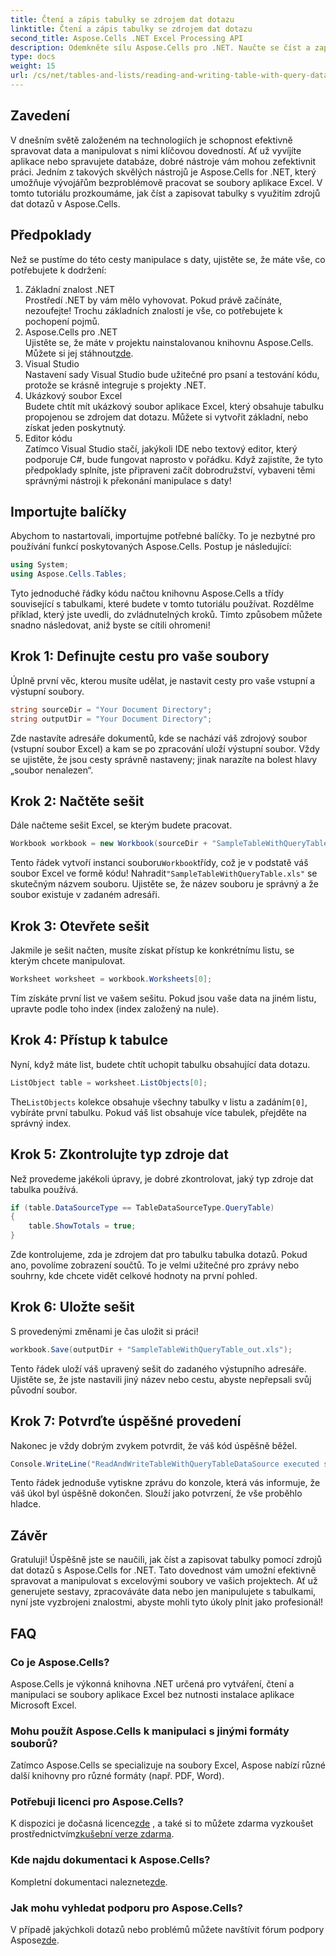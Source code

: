 ```yaml
---
title: Čtení a zápis tabulky se zdrojem dat dotazu
linktitle: Čtení a zápis tabulky se zdrojem dat dotazu
second_title: Aspose.Cells .NET Excel Processing API
description: Odemkněte sílu Aspose.Cells pro .NET. Naučte se číst a zapisovat tabulky se zdroji dat dotazů v tomto podrobném podrobném průvodci.
type: docs
weight: 15
url: /cs/net/tables-and-lists/reading-and-writing-table-with-query-data-source/
---
```

## Zavedení
V dnešním světě založeném na technologiích je schopnost efektivně spravovat data a manipulovat s nimi klíčovou dovedností. Ať už vyvíjíte aplikace nebo spravujete databáze, dobré nástroje vám mohou zefektivnit práci. Jedním z takových skvělých nástrojů je Aspose.Cells for .NET, který umožňuje vývojářům bezproblémově pracovat se soubory aplikace Excel. V tomto tutoriálu prozkoumáme, jak číst a zapisovat tabulky s využitím zdrojů dat dotazů v Aspose.Cells.
## Předpoklady
Než se pustíme do této cesty manipulace s daty, ujistěte se, že máte vše, co potřebujete k dodržení:
1. Základní znalost .NET  
   Prostředí .NET by vám mělo vyhovovat. Pokud právě začínáte, nezoufejte! Trochu základních znalostí je vše, co potřebujete k pochopení pojmů.
2. Aspose.Cells pro .NET  
    Ujistěte se, že máte v projektu nainstalovanou knihovnu Aspose.Cells. Můžete si jej stáhnout[zde](https://releases.aspose.com/cells/net/).
3. Visual Studio  
   Nastavení sady Visual Studio bude užitečné pro psaní a testování kódu, protože se krásně integruje s projekty .NET.
4. Ukázkový soubor Excel  
   Budete chtít mít ukázkový soubor aplikace Excel, který obsahuje tabulku propojenou se zdrojem dat dotazu. Můžete si vytvořit základní, nebo získat jeden poskytnutý.
5. Editor kódu  
   Zatímco Visual Studio stačí, jakýkoli IDE nebo textový editor, který podporuje C#, bude fungovat naprosto v pořádku.
Když zajistíte, že tyto předpoklady splníte, jste připraveni začít dobrodružství, vybaveni těmi správnými nástroji k překonání manipulace s daty!
## Importujte balíčky
Abychom to nastartovali, importujme potřebné balíčky. To je nezbytné pro používání funkcí poskytovaných Aspose.Cells. Postup je následující:
```csharp
using System;
using Aspose.Cells.Tables;
```
Tyto jednoduché řádky kódu načtou knihovnu Aspose.Cells a třídy související s tabulkami, které budete v tomto tutoriálu používat.
Rozdělme příklad, který jste uvedli, do zvládnutelných kroků. Tímto způsobem můžete snadno následovat, aniž byste se cítili ohromeni!
## Krok 1: Definujte cestu pro vaše soubory
Úplně první věc, kterou musíte udělat, je nastavit cesty pro vaše vstupní a výstupní soubory. 
```csharp
string sourceDir = "Your Document Directory";
string outputDir = "Your Document Directory";
```
Zde nastavíte adresáře dokumentů, kde se nachází váš zdrojový soubor (vstupní soubor Excel) a kam se po zpracování uloží výstupní soubor. Vždy se ujistěte, že jsou cesty správně nastaveny; jinak narazíte na bolest hlavy „soubor nenalezen“.
## Krok 2: Načtěte sešit
Dále načteme sešit Excel, se kterým budete pracovat.
```csharp
Workbook workbook = new Workbook(sourceDir + "SampleTableWithQueryTable.xls");
```
 Tento řádek vytvoří instanci souboru`Workbook`třídy, což je v podstatě váš soubor Excel ve formě kódu! Nahradit`"SampleTableWithQueryTable.xls"` se skutečným názvem souboru. Ujistěte se, že název souboru je správný a že soubor existuje v zadaném adresáři.
## Krok 3: Otevřete sešit
Jakmile je sešit načten, musíte získat přístup ke konkrétnímu listu, se kterým chcete manipulovat.
```csharp
Worksheet worksheet = workbook.Worksheets[0];
```
Tím získáte první list ve vašem sešitu. Pokud jsou vaše data na jiném listu, upravte podle toho index (index založený na nule).
## Krok 4: Přístup k tabulce
Nyní, když máte list, budete chtít uchopit tabulku obsahující data dotazu.
```csharp
ListObject table = worksheet.ListObjects[0];
```
 The`ListObjects` kolekce obsahuje všechny tabulky v listu a zadáním`[0]`, vybíráte první tabulku. Pokud váš list obsahuje více tabulek, přejděte na správný index.
## Krok 5: Zkontrolujte typ zdroje dat
Než provedeme jakékoli úpravy, je dobré zkontrolovat, jaký typ zdroje dat tabulka používá.
```csharp
if (table.DataSourceType == TableDataSourceType.QueryTable)
{
    table.ShowTotals = true;
}
```
Zde kontrolujeme, zda je zdrojem dat pro tabulku tabulka dotazů. Pokud ano, povolíme zobrazení součtů. To je velmi užitečné pro zprávy nebo souhrny, kde chcete vidět celkové hodnoty na první pohled.
## Krok 6: Uložte sešit
S provedenými změnami je čas uložit si práci!
```csharp
workbook.Save(outputDir + "SampleTableWithQueryTable_out.xls");
```
Tento řádek uloží váš upravený sešit do zadaného výstupního adresáře. Ujistěte se, že jste nastavili jiný název nebo cestu, abyste nepřepsali svůj původní soubor.
## Krok 7: Potvrďte úspěšné provedení
Nakonec je vždy dobrým zvykem potvrdit, že váš kód úspěšně běžel.
```csharp
Console.WriteLine("ReadAndWriteTableWithQueryTableDataSource executed successfully.");
```
Tento řádek jednoduše vytiskne zprávu do konzole, která vás informuje, že váš úkol byl úspěšně dokončen. Slouží jako potvrzení, že vše proběhlo hladce.
## Závěr
Gratuluji! Úspěšně jste se naučili, jak číst a zapisovat tabulky pomocí zdrojů dat dotazů s Aspose.Cells for .NET. Tato dovednost vám umožní efektivně spravovat a manipulovat s excelovými soubory ve vašich projektech. Ať už generujete sestavy, zpracováváte data nebo jen manipulujete s tabulkami, nyní jste vyzbrojeni znalostmi, abyste mohli tyto úkoly plnit jako profesionál!
## FAQ
### Co je Aspose.Cells?  
Aspose.Cells je výkonná knihovna .NET určená pro vytváření, čtení a manipulaci se soubory aplikace Excel bez nutnosti instalace aplikace Microsoft Excel.
### Mohu použít Aspose.Cells k manipulaci s jinými formáty souborů?  
Zatímco Aspose.Cells se specializuje na soubory Excel, Aspose nabízí různé další knihovny pro různé formáty (např. PDF, Word).
### Potřebuji licenci pro Aspose.Cells?  
 K dispozici je dočasná licence[zde](https://purchase.aspose.com/temporary-license/) , a také si to můžete zdarma vyzkoušet prostřednictvím[zkušební verze zdarma](https://releases.aspose.com/).
### Kde najdu dokumentaci k Aspose.Cells?  
 Kompletní dokumentaci naleznete[zde](https://reference.aspose.com/cells/net/).
### Jak mohu vyhledat podporu pro Aspose.Cells?  
 V případě jakýchkoli dotazů nebo problémů můžete navštívit fórum podpory Aspose[zde](https://forum.aspose.com/c/cells/9).